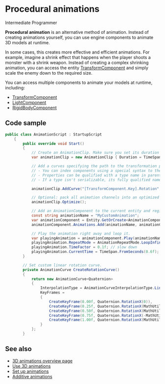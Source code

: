 # Procedural animations

<span class="label label-doc-level">Intermediate</span>
<span class="label label-doc-audience">Programmer</span>

**Procedural animation** is an alternative method of animation. Instead of creating animations yourself, you can use engine components to animate 3D models at runtime. 

In some cases, this creates more effective and efficient animations. For example, imagine a shrink effect that happens when the player shoots a monster with a shrink weapon. Instead of creating a complex shrinking animation, you can access the entity [TransformComponent](xref:SiliconStudio.Xenko.Engine.TransformComponent) and simply scale the enemy down to the required size.

You can access multiple components to animate your models at runtime, including:

* [TransformComponent](xref:SiliconStudio.Xenko.Engine.TransformComponent)
* [LightComponent](xref:SiliconStudio.Xenko.Engine.LightComponent)
* [RigidBodyComponent](xref:SiliconStudio.Xenko.Physics.RigidbodyComponent)

## Code sample

```cs
public class AnimationScript : StartupScript
    {
        public override void Start()
        {
            // Create an AnimationClip. Make sure you set its duration properly.
            var animationClip = new AnimationClip { Duration = TimeSpan.FromSeconds(1) };

            // Add a curves specifying the path to the transformation property.
            // - You can index components using a special syntax to their key.
            // - Properties can be qualified with a type name in parenthesis.
            // - If a type isn't serializable, its fully qualified name must be used.

            animationClip.AddCurve("[TransformComponent.Key].Rotation", CreateRotationCurve());

            // Optional: pack all animation channels into an optimized interleaved format.
            animationClip.Optimize();

            // Add an AnimationComponent to the current entity and register our custom clip.
            const string animationName = "MyCustomAnimation";
            var animationComponent = Entity.GetOrCreate<AnimationComponent>();
            animationComponent.Animations.Add(animationName, animationClip);

            // Play the animation right away and loop it.
            var playingAnimation = animationComponent.Play(animationName);
            playingAnimation.RepeatMode = AnimationRepeatMode.LoopInfinite;
            playingAnimation.TimeFactor = 0.1f; // slow down
            playingAnimation.CurrentTime = TimeSpan.FromSeconds(0.6f); // start at different time
        }

        // Set custom linear rotation curve.
        private AnimationCurve CreateRotationCurve()
        {
            return new AnimationCurve<Quaternion>
            {
                InterpolationType = AnimationCurveInterpolationType.Linear,
                KeyFrames =
                {
                    CreateKeyFrame(0.00f, Quaternion.RotationX(0)),
                    CreateKeyFrame(0.25f, Quaternion.RotationX(MathUtil.PiOverTwo)),
                    CreateKeyFrame(0.50f, Quaternion.RotationX(MathUtil.Pi)),
                    CreateKeyFrame(0.75f, Quaternion.RotationX(-MathUtil.PiOverTwo)),
                    CreateKeyFrame(1.00f, Quaternion.RotationX(MathUtil.TwoPi))
                }
            };
        }
```

## See also

* [3D animations overview page](animation.md)
* [Use 3D animations](use-animations.md)
* [Set up animations](set-up-animations.md)
* [Additive animations](additive-animation.md)